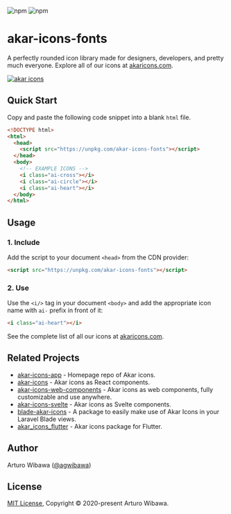 ![npm](https://img.shields.io/npm/v/akar-icons-fonts?style=for-the-badge)
![npm](https://img.shields.io/npm/dm/akar-icons-fonts?style=for-the-badge)

# akar-icons-fonts
A perfectly rounded icon library made for designers, developers, and pretty much everyone. Explore all of our icons at [akaricons.com](https://akaricons.com).

<a href="https://akaricons.com" target="_blank">
  <img alt="akar icons" src="https://repository-images.githubusercontent.com/306119910/c3a57000-2be0-11eb-88a2-2714f9bafcd4">
</a>

## Quick Start
Copy and paste the following code snippet into a blank `html` file.

```html
<!DOCTYPE html>
<html>
  <head>
    <script src="https://unpkg.com/akar-icons-fonts"></script>
  </head>
  <body>
    <!-- EXAMPLE ICONS -->
    <i class="ai-cross"></i>
    <i class="ai-circle"></i>
    <i class="ai-heart"></i>
  </body>
</html>
```

## Usage

### 1. Include
Add the script to your document `<head>` from the CDN provider:

```html
<script src="https://unpkg.com/akar-icons-fonts"></script>
```

### 2. Use
Use the `<i/>` tag in your document `<body>` and add the appropriate icon name with `ai-` prefix in front of it:

```html
<i class="ai-heart"></i>
```

See the complete list of all our icons at [akaricons.com](https://akaricons.com).

## Related Projects
* [akar-icons-app](https://github.com/artcoholic/akar-icons-app) - Homepage repo of Akar icons.
* [akar-icons](https://github.com/artcoholic/akar-icons) - Akar icons as React components.
* [akar-icons-web-components](https://github.com/awmleer/akar-icons-web-components) - Akar icons as web components, fully customizable and use anywhere.
* [akar-icons-svelte](https://github.com/WilliamVenner/akar-icons-svelte) - Akar icons as Svelte components.
* [blade-akar-icons](https://github.com/codeat3/blade-akar-icons) - A package to easily make use of Akar Icons in your Laravel Blade views.
* [akar_icons_flutter](https://github.com/alann-maulana/akar_icons_flutter) - Akar icons package for Flutter.

## Author
Arturo Wibawa ([@agwibawa](https://twitter.com/agwibawa))

## License
[MIT License](./LICENSE), Copyright © 2020-present Arturo Wibawa.
